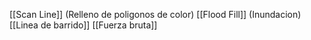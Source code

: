 [[Scan Line]] (Relleno de poligonos de color)
[[Flood Fill]] (Inundacion)
[[Linea de barrido]]
[[Fuerza bruta]]